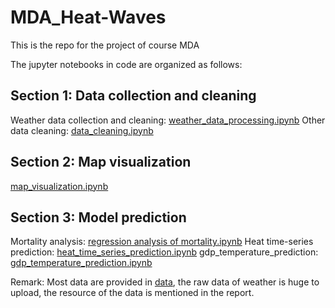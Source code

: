 # MDA_Heat-Waves
This is the repo for the project of course MDA

The jupyter notebooks in code are organized as follows:
## Section 1: Data collection and cleaning
Weather data collection and cleaning: [weather_data_processing.ipynb](https://github.com/YepLiu/MDA_Heat-waves/blob/main/code/weather_data_processing.ipynb)
Other data cleaning: [data_cleaning.ipynb](https://github.com/YepLiu/MDA_Heat-waves/blob/main/code/data_cleaning.ipynb)
## Section 2: Map visualization
[map_visualization.ipynb](https://github.com/YepLiu/MDA_Heat-waves/blob/main/code/map%20visualization.ipynb)
## Section 3: Model prediction
Mortality analysis: [regression analysis of mortality.ipynb](https://github.com/YepLiu/MDA_Heat-waves/blob/main/code/regression%20analysis%20of%20mortality.ipynb)
Heat time-series prediction: [heat_time_series_prediction.ipynb](https://github.com/YepLiu/MDA_Heat-waves/blob/main/code/heat_time_series_prediction.ipynb)
gdp_temperature_prediction: [gdp_temperature_prediction.ipynb](https://github.com/YepLiu/MDA_Heat-waves/blob/main/code/gdp_temperature_prediction.ipynb)


Remark: Most data are provided in [data](https://github.com/YepLiu/MDA_Heat-waves/tree/main/data), the raw data of weather is huge to upload, the resource of the data is mentioned in the report.
